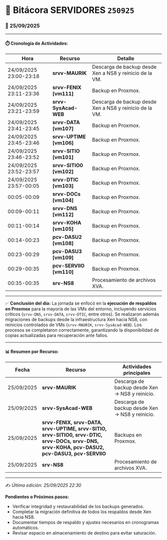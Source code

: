 # 📘 Bitácora SERVIDORES `250925`

### 📅 25/09/2025

---

#### ⏱️ Cronología de Actividades:

| Hora                   | Recurso                 | Detalle                             |
| ---------------------- | ----------------------- | ----------------------------------- |
| 24/09/2025 23:00-23:18 | **srvv-MAURIK**         | Descarga de backup desde Xen a NS8 y reinicio de la VM. |
| 24/09/2025 23:11-23:36 | **srvv-FENIX [vm111]**  | Backup en Proxmox.                  |
| 24/09/2025 23:21-23:59 | **srvv-SysAcad-WEB**    | Descarga de backup desde Xen a NS8 y reinicio de la VM. |
| 24/09/2025 23:41-23:45 | **srvv-DATA [vm107]**   | Backup en Proxmox.                  |
| 24/09/2025 23:45-23:46 | **srvv-UPTIME [vm106]** | Backup en Proxmox.                  |
| 24/09/2025 23:46-23:52 | **srvv-SITIO [vm101]**  | Backup en Proxmox.                  |
| 24/09/2025 23:52-23:57 | **srvv-SITIO0 [vm102]** | Backup en Proxmox.                  |
| 24/09/2025 23:57-00:05 | **srvv-DTIC [vm103]**   | Backup en Proxmox.                  |
| 00:05-00:09            | **srvv-DOCs [vm104]**   | Backup en Proxmox.                  |
| 00:09-00:11            | **srvv-DNS [vm112]**    | Backup en Proxmox.                  |
| 00:11-00:14            | **srvv-KOHA [vm105]**   | Backup en Proxmox.                  |
| 00:14-00:23            | **pcv-DASU2 [vm108]**   | Backup en Proxmox.                  |
| 00:23-00:29            | **pcv-DASU3 [vm109]**   | Backup en Proxmox.                  |
| 00:29-00:35            | **pcv-SERVIIO [vm110]** | Backup en Proxmox.                  |
| 00:35-00:35            | **srv-NS8**             | Procesamiento de archivos XVA.      |

---

✅ **Conclusión del día:**
La jornada se enfocó en la **ejecución de respaldos en Proxmox** para la mayoría de las VMs del entorno, incluyendo servicios críticos (`srvv-DNS`, `srvv-DATA`, `srvv-DTIC`, entre otros).
Se realizaron además migraciones de backups desde la infraestructura Xen hacia NS8, con reinicios controlados de VMs (`srvv-MAURIK`, `srvv-SysAcad-WEB`).
Los procesos se completaron correctamente, garantizando la disponibilidad de copias actualizadas para recuperación ante fallos.

---

#### 📊 Resumen por Recurso:

| Fecha      | Recurso              | Actividades principales                             |
| ---------- | ----------           | --------------------------------------------------- |
| 25/09/2025 | **srvv-MAURIK**      | Descarga de backup desde Xen → NS8 y reinicio.      |
| 25/09/2025 | **srvv-SysAcad-WEB** | Descarga de backup desde Xen → NS8 y reinicio.      |
| 25/09/2025 | **srvv-FENIX, srvv-DATA, srvv-UPTIME, srvv-SITIO, srvv-SITIO0, srvv-DTIC, srvv-DOCs, srvv-DNS, srvv-KOHA, pcv-DASU2, pcv-DASU3, pcv-SERVIIO** | Backups en Proxmox. |
| 25/09/2025 | **srv-NS8**          | Procesamiento de archivos XVA.                      |

---

✍️ *Última edición: 25/09/2025 22:30*

**Pendientes o Próximos pasos:**

* Verificar integridad y restaurabilidad de los backups generados.
* Completar la migración definitiva de todos los respaldos desde Xen hacia NS8.
* Documentar tiempos de respaldo y ajustes necesarios en cronogramas automáticos.
* Revisar espacio en almacenamiento de destino para evitar saturación.
